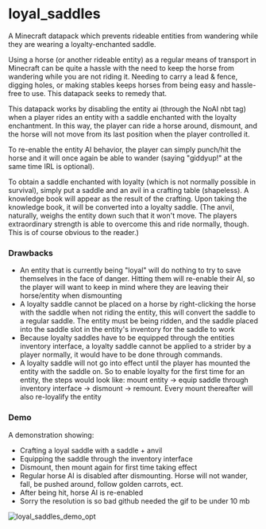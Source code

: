 # loyal_saddles
A Minecraft datapack which prevents rideable entities from wandering while they are wearing a loyalty-enchanted saddle.

Using a horse (or another rideable entity) as a regular means of transport in Minecraft can be quite a hassle with the need to keep the horse from wandering while you are not riding it. Needing to carry a lead & fence, digging holes, or making stables keeps horses from being easy and hassle-free to use. This datapack seeks to remedy that.

This datapack works by disabling the entity ai (through the NoAI nbt tag) when a player rides an entity with a saddle enchanted with the loyalty enchantment. In this way, the player can ride a horse around, dismount, and the horse will not move from its last position when the player controlled it.

To re-enable the entity AI behavior, the player can simply punch/hit the horse and it will once again be able to wander (saying "giddyup!" at the same time IRL is optional).

To obtain a saddle enchanted with loyalty (which is not normally possible in survival), simply put a saddle and an avil in a crafting table (shapeless). A knowledge book will appear as the result of the crafting. Upon taking the knowledge book, it will be converted into a loyalty saddle. (The anvil, naturally, weighs the entity down such that it won't move. The players extraordinary strength is able to overcome this and ride normally, though. This is of course obvious to the reader.)

### Drawbacks
- An entity that is currently being "loyal" will do nothing to try to save themselves in the face of danger. Hitting them will re-enable their AI, so the player will want to keep in mind where they are leaving their horse/entity when dismounting
- A loyalty saddle cannot be placed on a horse by right-clicking the horse with the saddle when not riding the entity, this will convert the saddle to a regular saddle. The entity must be being ridden, and the saddle placed into the saddle slot in the entity's inventory for the saddle to work
- Because loyalty saddles have to be equipped through the entities inventory interface, a loyalty saddle cannot be applied to a strider by a player normally, it would have to be done through commands.
- A loyalty saddle will not go into effect until the player has mounted the entity with the saddle on. So to enable loyalty for the first time for an entity, the steps would look like: mount entity -> equip saddle through inventory interface -> dismount -> remount. Every mount thereafter will also re-loyalify the entity

### Demo
A demonstration showing:
- Crafting a loyal saddle with a saddle + anvil
- Equipping the saddle through the inventory interface
- Dismount, then mount again for first time taking effect
- Regular horse AI is disabled after dismounting. Horse will not wander, fall, be pushed around, follow golden carrots, ect.
- After being hit, horse AI is re-enabled
- Sorry the resolution is so bad github needed the gif to be under 10 mb

![loyal_saddles_demo_opt](https://github.com/jm-brennan/loyal_saddles/assets/31895058/ffe703ee-c707-4a90-af72-67a58debc401)
